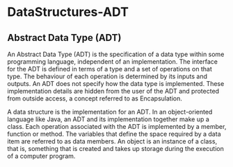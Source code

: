 # DataStructures-ADT
## Abstract Data Type (ADT)
  An Abstract Data Type (ADT) is the specification of a data type within some programming language, independent of an implementation. The interface for the ADT is defined in terms of a type and a set of operations on that type. The behaviour of each operation is determined by its inputs and outputs. An ADT does not specify how the data type is implemented. These implementation details are hidden from the user of the ADT and protected from outside access, a concept referred to as Encapsulation.

A data structure is the implementation for an ADT. In an object-oriented language like Java, an ADT and its implementation together make up a class. Each operation associated with the ADT is implemented by a member, function or method. The variables that define the space required by a data item are referred to as data members. An object is an instance of a class, that is, something that is created and takes up storage during the execution of a computer program.
